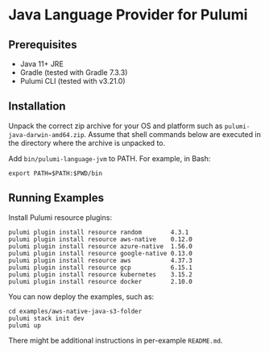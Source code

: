 # Java Language Provider for Pulumi

## Prerequisites

- Java 11+ JRE
- Gradle (tested with Gradle 7.3.3)
- Pulumi CLI (tested with v3.21.0)

## Installation

Unpack the correct zip archive for your OS and platform such as
`pulumi-java-darwin-amd64.zip`. Assume that shell commands below are
executed in the directory where the archive is unpacked to.

Add `bin/pulumi-language-jvm` to PATH. For example, in Bash:

```
export PATH=$PATH:$PWD/bin
```

## Running Examples

Install Pulumi resource plugins:

```
pulumi plugin install resource random        4.3.1
pulumi plugin install resource aws-native    0.12.0
pulumi plugin install resource azure-native  1.56.0
pulumi plugin install resource google-native 0.13.0
pulumi plugin install resource aws           4.37.3
pulumi plugin install resource gcp           6.15.1
pulumi plugin install resource kubernetes    3.15.2
pulumi plugin install resource docker        2.10.0
```

You can now deploy the examples, such as:

```
cd examples/aws-native-java-s3-folder
pulumi stack init dev
pulumi up
```

There might be additional instructions in per-example `README.md`.
